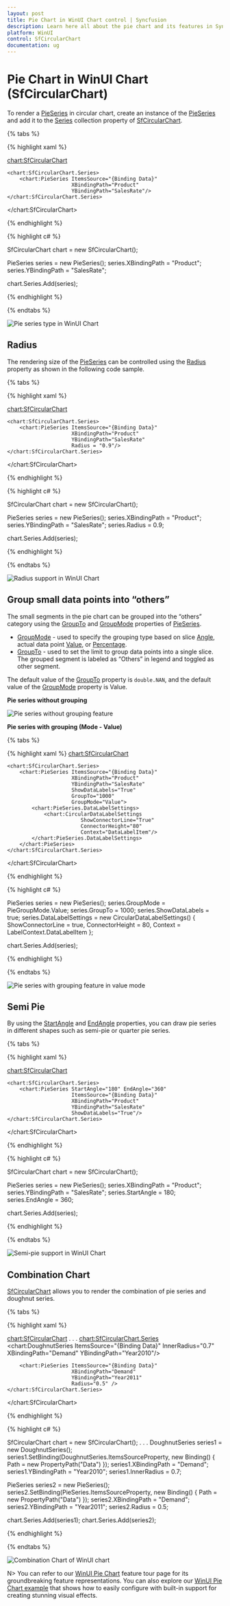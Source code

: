 ```yaml
---
layout: post
title: Pie Chart in WinUI Chart control | Syncfusion
description: Learn here all about the pie chart and its features in Syncfusion® WinUI Chart (SfCircularChart) control.
platform: WinUI
control: SfCircularChart
documentation: ug
---
```


# Pie Chart in WinUI Chart (SfCircularChart)

To render a [PieSeries](https://help.syncfusion.com/cr/winui/Syncfusion.UI.Xaml.Charts.PieSeries.html) in circular chart, create an instance of the [PieSeries](https://help.syncfusion.com/cr/winui/Syncfusion.UI.Xaml.Charts.PieSeries.html) and add it to the [Series](https://help.syncfusion.com/cr/winui/Syncfusion.UI.Xaml.Charts.SfCircularChart.html#Syncfusion_UI_Xaml_Charts_SfCircularChart_Series) collection property of [SfCircularChart](https://help.syncfusion.com/cr/winui/Syncfusion.UI.Xaml.Charts.SfCircularChart.html).

{% tabs %}

{% highlight xaml %}

<chart:SfCircularChart>

    <chart:SfCircularChart.Series>
        <chart:PieSeries ItemsSource="{Binding Data}" 
                         XBindingPath="Product" 
                         YBindingPath="SalesRate"/>
    </chart:SfCircularChart.Series>
        
</chart:SfCircularChart>

{% endhighlight %}

{% highlight c# %}

SfCircularChart chart = new SfCircularChart();

PieSeries series = new PieSeries();
series.XBindingPath = "Product";
series.YBindingPath = "SalesRate";

chart.Series.Add(series);

{% endhighlight %}

{% endtabs %}

![Pie series type in WinUI Chart](Series_images/pie_chart.png)

## Radius

The rendering size of the [PieSeries](https://help.syncfusion.com/cr/winui/Syncfusion.UI.Xaml.Charts.PieSeries.html) can be controlled using the [Radius](https://help.syncfusion.com/cr/winui/Syncfusion.UI.Xaml.Charts.CircularSeries.html#Syncfusion_UI_Xaml_Charts_CircularSeries_Radius) property as shown in the following code sample.

{% tabs %}

{% highlight xaml %}

<chart:SfCircularChart>

    <chart:SfCircularChart.Series>
        <chart:PieSeries ItemsSource="{Binding Data}" 
                         XBindingPath="Product" 
                         YBindingPath="SalesRate"
                         Radius = "0.9"/>
    </chart:SfCircularChart.Series>
        
</chart:SfCircularChart>

{% endhighlight %}

{% highlight c# %}

SfCircularChart chart = new SfCircularChart();

PieSeries series = new PieSeries();
series.XBindingPath = "Product";
series.YBindingPath = "SalesRate";
series.Radius = 0.9;

chart.Series.Add(series);

{% endhighlight %}

{% endtabs %}

![Radius support in WinUI Chart](Series_images/winui_pie_Radius.png)

## Group small data points into “others”

The small segments in the pie chart can be grouped into the “others” category using the [GroupTo](https://help.syncfusion.com/cr/winui/Syncfusion.UI.Xaml.Charts.CircularSeries.html#Syncfusion_UI_Xaml_Charts_CircularSeries_GroupTo) and [GroupMode](https://help.syncfusion.com/cr/winui/Syncfusion.UI.Xaml.Charts.CircularSeries.html#Syncfusion_UI_Xaml_Charts_CircularSeries_GroupMode) properties of [PieSeries](https://help.syncfusion.com/cr/winui/Syncfusion.UI.Xaml.Charts.PieSeries.html).

* [GroupMode](https://help.syncfusion.com/cr/winui/Syncfusion.UI.Xaml.Charts.CircularSeries.html#Syncfusion_UI_Xaml_Charts_CircularSeries_GroupMode) - used to specify the grouping type based on slice [Angle](https://help.syncfusion.com/cr/winui/Syncfusion.UI.Xaml.Charts.PieGroupMode.html#Syncfusion_UI_Xaml_Charts_PieGroupMode_Angle), actual data point [Value](https://help.syncfusion.com/cr/winui/Syncfusion.UI.Xaml.Charts.PieGroupMode.html#Syncfusion_UI_Xaml_Charts_PieGroupMode_Value), or [Percentage](https://help.syncfusion.com/cr/winui/Syncfusion.UI.Xaml.Charts.PieGroupMode.html#Syncfusion_UI_Xaml_Charts_PieGroupMode_Percentage). 
* [GroupTo](https://help.syncfusion.com/cr/winui/Syncfusion.UI.Xaml.Charts.CircularSeries.html#Syncfusion_UI_Xaml_Charts_CircularSeries_GroupTo) - used to set the limit to group data points into a single slice. The grouped segment is labeled as “Others” in legend and toggled as other segment. 

The default value of the [GroupTo](https://help.syncfusion.com/cr/winui/Syncfusion.UI.Xaml.Charts.CircularSeries.html#Syncfusion_UI_Xaml_Charts_CircularSeries_GroupTo) property is `double.NAN`, and the default value of the [GroupMode](https://help.syncfusion.com/cr/winui/Syncfusion.UI.Xaml.Charts.CircularSeries.html#Syncfusion_UI_Xaml_Charts_CircularSeries_GroupMode) property is Value.

**Pie series without grouping**

![Pie series without grouping feature](Series_images/nongrouping_pie.png)

**Pie series with grouping (Mode - Value)**

{% tabs %}

{% highlight xaml %}
<chart:SfCircularChart>

    <chart:SfCircularChart.Series>
        <chart:PieSeries ItemsSource="{Binding Data}" 
                         XBindingPath="Product" 
                         YBindingPath="SalesRate"
                         ShowDataLabels="True"
                         GroupTo="1000"
						 GroupMode="Value">
            <chart:PieSeries.DataLabelSettings>
                <chart:CircularDataLabelSettings
							ShowConnectorLine="True"
                            ConnectorHeight="80" 
                            Context="DataLabelItem"/>
            </chart:PieSeries.DataLabelSettings>
        </chart:PieSeries>
    </chart:SfCircularChart.Series>

</chart:SfCircularChart>

{% endhighlight %}

{% highlight c# %}

PieSeries series = new PieSeries();
series.GroupMode = PieGroupMode.Value;
series.GroupTo = 1000;
series.ShowDataLabels = true;
series.DataLabelSettings = new CircularDataLabelSettings()
{
    ShowConnectorLine = true,
    ConnectorHeight = 80,
    Context = LabelContext.DataLabelItem
};

chart.Series.Add(series);

{% endhighlight %}

{% endtabs %}

![Pie series with grouping feature in value mode](Series_images/pie_groupmode_value.png)

## Semi Pie

By using the [StartAngle](https://help.syncfusion.com/cr/winui/Syncfusion.UI.Xaml.Charts.CircularSeries.html#Syncfusion_UI_Xaml_Charts_CircularSeries_StartAngle) and [EndAngle](https://help.syncfusion.com/cr/winui/Syncfusion.UI.Xaml.Charts.CircularSeries.html#Syncfusion_UI_Xaml_Charts_CircularSeries_EndAngle) properties, you can draw pie series in different shapes such as semi-pie or quarter pie series.

{% tabs %}

{% highlight xaml %}

<chart:SfCircularChart>

    <chart:SfCircularChart.Series>
        <chart:PieSeries StartAngle="180" EndAngle="360"
                         ItemsSource="{Binding Data}"
                         XBindingPath="Product" 
                         YBindingPath="SalesRate"
                         ShowDataLabels="True"/>
    </chart:SfCircularChart.Series>

</chart:SfCircularChart>

{% endhighlight %}

{% highlight c# %}

SfCircularChart chart = new SfCircularChart();

PieSeries series = new PieSeries();
series.XBindingPath = "Product";
series.YBindingPath = "SalesRate";
series.StartAngle = 180;
series.EndAngle = 360;

chart.Series.Add(series);

{% endhighlight %}

{% endtabs %}

![Semi-pie support in WinUI Chart](Series_images/semi_pie_chart.png)

## Combination Chart

[SfCircularChart](https://help.syncfusion.com/cr/winui/Syncfusion.UI.Xaml.Charts.SfCircularChart.html) allows you to render the combination of pie series and doughnut series.

{% tabs %}

{% highlight xaml %}

<chart:SfCircularChart>
. . .
    <chart:SfCircularChart.Series>
        <chart:DoughnutSeries ItemsSource="{Binding Data}" 
                              InnerRadius="0.7"                    
                              XBindingPath="Demand"
                              YBindingPath="Year2010"/>

        <chart:PieSeries ItemsSource="{Binding Data}" 
                         XBindingPath="Demand" 
                         YBindingPath="Year2011"
                         Radius="0.5" />
    </chart:SfCircularChart.Series>

</chart:SfCircularChart>

{% endhighlight %}

{% highlight c# %}

SfCircularChart chart = new SfCircularChart();
. . .
DoughnutSeries series1 = new DoughnutSeries();
series1.SetBinding(DoughnutSeries.ItemsSourceProperty, new Binding() { Path = new PropertyPath("Data") });
series1.XBindingPath = "Demand";
series1.YBindingPath = "Year2010";
series1.InnerRadius = 0.7;

PieSeries series2 = new PieSeries();
series2.SetBinding(PieSeries.ItemsSourceProperty, new Binding() { Path = new PropertyPath("Data") });
series2.XBindingPath = "Demand";
series2.YBindingPath = "Year2011";
series2.Radius = 0.5;

chart.Series.Add(series1);
chart.Series.Add(series2);

{% endhighlight %}

{% endtabs %}

![Combination Chart of WinUI chart](Series_images/winui_combination_chart.png)

N> You can refer to our [WinUI Pie Chart](https://www.syncfusion.com/winui-controls/charts/winui-pie-chart) feature tour page for its groundbreaking feature representations. You can also explore our [WinUI Pie Chart example](https://github.com/syncfusion/winui-demos/blob/master/chart/Views/Circular%20Charts/Pie/PieChart.xaml) that shows how to easily configure with built-in support for creating stunning visual effects.
